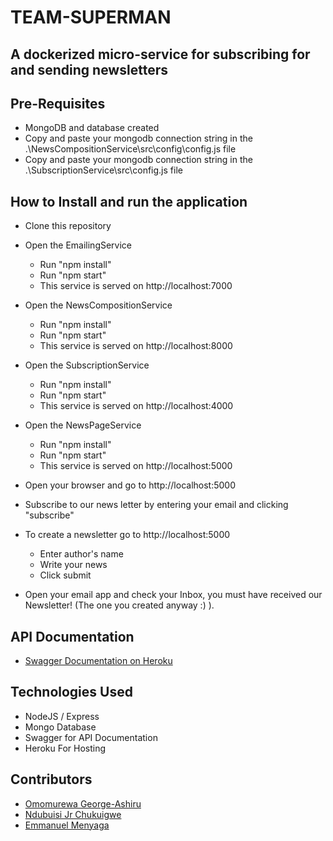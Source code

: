 # TEAM-SUPERMAN

## A dockerized micro-service for subscribing for and sending newsletters

## Pre-Requisites

- MongoDB and database created
- Copy and paste your mongodb connection string in the .\NewsCompositionService\src\config\config.js file
- Copy and paste your mongodb connection string in the .\SubscriptionService\src\config.js file

## How to Install and run the application

- Clone this repository
- Open the EmailingService 
    * Run "npm install"
    * Run "npm start"
    * This service is served on http://localhost:7000
- Open the NewsCompositionService
    * Run "npm install"
    * Run "npm start"
    * This service is served on http://localhost:8000
- Open the SubscriptionService
    * Run "npm install"
    * Run "npm start"
    * This service is served on http://localhost:4000
- Open the NewsPageService
    * Run "npm install"
    * Run "npm start"
    * This service is served on http://localhost:5000

- Open your browser and go to http://localhost:5000
- Subscribe to our news letter by entering your email and clicking "subscribe"
- To create a newsletter go to http://localhost:5000
    * Enter author's name
    * Write your news
    * Click submit
- Open your email app and check your Inbox, you must have received our Newsletter! (The one you created anyway :) ). 

## API Documentation

- [Swagger Documentation on Heroku]()

## Technologies Used

- NodeJS / Express
- Mongo Database
- Swagger for API Documentation
- Heroku For Hosting

## Contributors

- [Omomurewa George-Ashiru](https://github.com/murewaashiru)
- [Ndubuisi Jr Chukuigwe](https://github.com/ndubuisijr)
- [Emmanuel Menyaga](https://github.com/mhizterkeyz)
